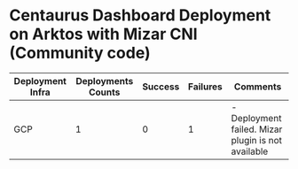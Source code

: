 # Centaurus Dashboard Deployment on Arktos with Mizar CNI (Community code)

Deployment Infra | Deployments Counts | Success | Failures | Comments
--- | --- | --- | --- | ---
GCP | 1 | 0 | 1|-Deployment failed. Mizar plugin is not available
